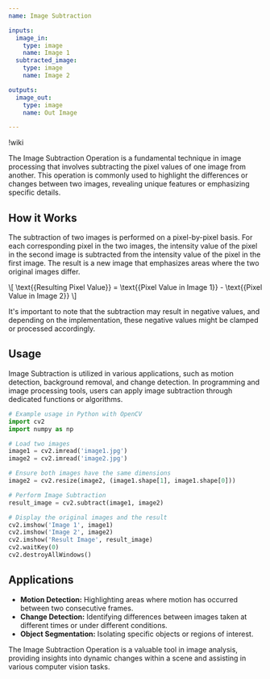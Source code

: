 ```yaml
---
name: Image Subtraction

inputs:
  image_in:
    type: image
    name: Image 1
  subtracted_image:
    type: image
    name: Image 2

outputs:
  image_out:
    type: image
    name: Out Image

---
```


!wiki

The Image Subtraction Operation is a fundamental technique in image processing that involves subtracting the pixel values of one image from another. This operation is commonly used to highlight the differences or changes between two images, revealing unique features or emphasizing specific details.

## How it Works

The subtraction of two images is performed on a pixel-by-pixel basis. For each corresponding pixel in the two images, the intensity value of the pixel in the second image is subtracted from the intensity value of the pixel in the first image. The result is a new image that emphasizes areas where the two original images differ.

\\[ \text{{Resulting Pixel Value}} = \text{{Pixel Value in Image 1}} - \text{{Pixel Value in Image 2}} \\]

It's important to note that the subtraction may result in negative values, and depending on the implementation, these negative values might be clamped or processed accordingly.

## Usage

Image Subtraction is utilized in various applications, such as motion detection, background removal, and change detection. In programming and image processing tools, users can apply image subtraction through dedicated functions or algorithms.

```python
# Example usage in Python with OpenCV
import cv2
import numpy as np

# Load two images
image1 = cv2.imread('image1.jpg')
image2 = cv2.imread('image2.jpg')

# Ensure both images have the same dimensions
image2 = cv2.resize(image2, (image1.shape[1], image1.shape[0]))

# Perform Image Subtraction
result_image = cv2.subtract(image1, image2)

# Display the original images and the result
cv2.imshow('Image 1', image1)
cv2.imshow('Image 2', image2)
cv2.imshow('Result Image', result_image)
cv2.waitKey(0)
cv2.destroyAllWindows()
```

## Applications

- **Motion Detection:** Highlighting areas where motion has occurred between two consecutive frames.
- **Change Detection:** Identifying differences between images taken at different times or under different conditions.
- **Object Segmentation:** Isolating specific objects or regions of interest.

The Image Subtraction Operation is a valuable tool in image analysis, providing insights into dynamic changes within a scene and assisting in various computer vision tasks.

